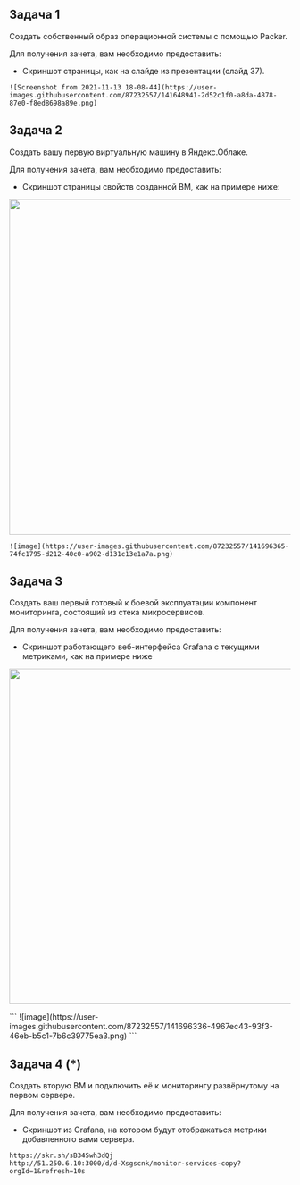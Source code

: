 ## Задача 1

Создать собственный образ операционной системы с помощью Packer.

Для получения зачета, вам необходимо предоставить:
- Скриншот страницы, как на слайде из презентации (слайд 37).
```
![Screenshot from 2021-11-13 18-08-44](https://user-images.githubusercontent.com/87232557/141648941-2d52c1f0-a8da-4878-87e0-f8ed8698a89e.png)
```

## Задача 2

Создать вашу первую виртуальную машину в Яндекс.Облаке.

Для получения зачета, вам необходимо предоставить:
- Скриншот страницы свойств созданной ВМ, как на примере ниже:

<p align="center">
  <img width="1200" height="600" src="./assets/yc_01.png">
</p>

```
![image](https://user-images.githubusercontent.com/87232557/141696365-74fc1795-d212-40c0-a902-d131c13e1a7a.png)
```

## Задача 3

Создать ваш первый готовый к боевой эксплуатации компонент мониторинга, состоящий из стека микросервисов.

Для получения зачета, вам необходимо предоставить:
- Скриншот работающего веб-интерфейса Grafana с текущими метриками, как на примере ниже
<p align="center">
  <img width="1200" height="600" src="./assets/yc_02.png">
</p>
```
![image](https://user-images.githubusercontent.com/87232557/141696336-4967ec43-93f3-46eb-b5c1-7b6c39775ea3.png)
```

## Задача 4 (*)

Создать вторую ВМ и подключить её к мониторингу развёрнутому на первом сервере.

Для получения зачета, вам необходимо предоставить:
- Скриншот из Grafana, на котором будут отображаться метрики добавленного вами сервера.

```
https://skr.sh/sB34Swh3dQj
http://51.250.6.10:3000/d/d-Xsgscnk/monitor-services-copy?orgId=1&refresh=10s
```
